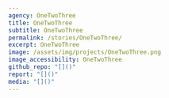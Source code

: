 ```yaml
---
agency: OneTwoThree
title: OneTwoThree
subtitle: OneTwoThree
permalink: /stories/OneTwoThree/
excerpt: OneTwoThree
image: /assets/img/projects/OneTwoThree.png
image_accessibility: OneTwoThree
github_repo: "[]()"
report: "[]()"
media: "[]()"
---
```

